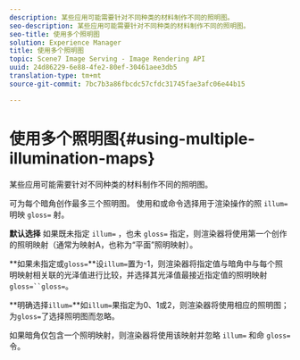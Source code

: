 ```yaml
---
description: 某些应用可能需要针对不同种类的材料制作不同的照明图。
seo-description: 某些应用可能需要针对不同种类的材料制作不同的照明图。
seo-title: 使用多个照明图
solution: Experience Manager
title: 使用多个照明图
topic: Scene7 Image Serving - Image Rendering API
uuid: 24d86229-6e88-4fe2-80ef-30461aee3db5
translation-type: tm+mt
source-git-commit: 7bc7b3a86fbcdc57cfdc31745fae3afc06e44b15

---
```



# 使用多个照明图{#using-multiple-illumination-maps}

某些应用可能需要针对不同种类的材料制作不同的照明图。

可为每个暗角创作最多三个照明图。 使用和或命令选择用于渲染操作的照 `illum=` 明映 `gloss=` 射。

**默认选择** 如果既未指定 `illum=` ，也未 `gloss=` 指定，则渲染器将使用第一个创作的照明映射（通常为映射A，也称为“平面”照明映射）。

**如果未指定或`gloss=`**设`illum=`置为-1，则渲染器将指定值与暗角中与每个照明映射相关联的光泽值进行比较，并选择其光泽值最接近指定值的照明映射`gloss=``gloss=`。

**明确选择`illum=`**如`illum=`果指定为0、1或2，则渲染器将使用相应的照明图；为`gloss=`了选择照明图而忽略。

如果暗角仅包含一个照明映射，则渲染器将使用该映射并忽略 `illum=` 和命 `gloss=` 令。
